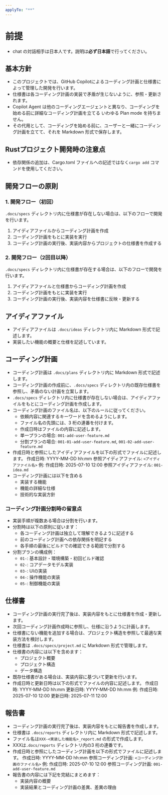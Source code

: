 ```yaml
---
applyTo: "**"
---
```


# 前提

- chat の対話相手は日本人です。説明は**必ず日本語**で行ってください。

## 基本方針

- このプロジェクトでは、GitHub Copilotによるコーディング計画と仕様書によって管理した開発を行います。
- 仕様書は各コーディング計画の実装で矛盾が生じないように、参照・更新されます。
- Copilot Agent は他のコーディングエージェントと異なり、コーディングを始める前に詳細なコーディング計画を立てる いわゆる Plan mode を持ちません。
- その代用として、コーディングを始める前に、ユーザーと一緒にコーディング計画を立てて、それを Markdown 形式で保存します。

## Rustプロジェクト開発時の注意点

- 依存関係の追加は、Cargo.toml ファイルへの記述ではなく`cargo add` コマンドを使用してください。

## 開発フローの原則

### 1. 開発フロー（初回）

`.docs/specs` ディレクトリ内に仕様書が存在しない場合は、以下のフローで開発を行います。

1. アイディアファイルからコーディング計画を作成
2. コーディング計画をもとに実装を実行
3. コーディング計画の実行後、実装内容からプロジェクトの仕様書を作成する

### 2. 開発フロー（2回目以降）

`.docs/specs` ディレクトリ内に仕様書が存在する場合は、以下のフローで開発を行います。

1. アイディアファイルと仕様書からコーディング計画を作成
2. コーディング計画をもとに実装を実行
3. コーディング計画の実行後、実装内容を仕様書に反映・更新する


## アイディアファイル

- アイディアファイルは `.docs/ideas` ディレクトリ内に Markdown 形式で記述します。
- 実装したい機能の概要と仕様を記述しています。

## コーディング計画

- コーディング計画は `.docs/plans` ディレクトリ内に Markdown 形式で記述します。
- コーディング計画の作成前に、`.docs/specs` ディレクトリ内の既存仕様書を参照し、矛盾のない計画を立案します。
- `.docs/specs` ディレクトリ内に仕様書が存在しない場合は、アイディアファイルをもとにコーディング計画を作成します。
- コーディング計画のファイル名は、以下のルールに従ってください。
  - 依頼内容に関連するキーワードを含めるようにします。
  - ファイル名の先頭には、3 桁の連番を付けます。
  - 作成日時はファイルの内容に記述します。
  - 単一プランの場合: `001-add-user-feature.md`
  - 分割プランの場合: `001-01-add-user-feature.md`, `001-02-add-user-feature.md`
- 作成日時と参照にしたアイディアファイルを以下の形式でファイルに記述します。
  作成日時: YYYY-MM-DD hh:mm
  参照アイディアファイル: `<アイディアファイル名>`
  例: 
    作成日時: 2025-07-10 12:00
    参照アイディアファイル: `001-idea.md`
- コーディング計画には以下を含める
  - 実装する機能
  - 機能の詳細な仕様
  - 技術的な実装方針


### コーディング計画分割時の留意点

- 実装手順が複数ある場合は分割を行います。
- 分割時は以下の原則に従います：
  - 各コーディング計画は独立して理解できるように記述する
  - 前のコーディング計画への依存関係を明記する
  - 各手順の最後にビルドでの確認できる範囲で分割する
- 分割プランの構成例：
  - `01-`: 基本設計・環境構築・初回ビルド確認
  - `02-`: コアデータモデル実装
  - `03-`: UIの実装
  - `04-`: 操作機能の実装
  - `05-`: 制御機能の実装

## 仕様書

- コーディング計画の実行完了後は、実装内容をもとに仕様書を作成・更新します。
- 次回コーディング計画作成時に参照し、仕様に沿うように計画します。
- 仕様書にない機能を追加する場合は、プロジェクト構造を参照して最適な実装方法を検討します。
- 仕様書は `.docs/specs/project.md` に Markdown 形式で管理します。
- 仕様書の内容には以下を含めます：
  - プロジェクト概要
  - プロジェクト構造
  - データ構造
- 既存仕様書がある場合は、実装内容に基づいて更新を行います。
- 作成日時と更新日時は以下の形式でファイルの内容に記述します。
  作成日時: YYYY-MM-DD hh:mm
  更新日時: YYYY-MM-DD hh:mm
  例:
    作成日時: 2025-07-10 12:00
    更新日時: 2025-07-11 12:00


## 報告書

- コーディング計画の実行完了後は、実装内容をもとに報告書を作成します。
- 仕様書は `.docs/reports` ディレクトリ内に Markdown 形式で記述します。
- ファイル名は`XXX-<実装した機能名>_report.md` の形式で作成します。
- XXXは`.docs/reports` ディレクトリ内の3 桁の連番です。
- 作成日時と参照にしたコーディング計画を以下の形式でファイルに記述します。
  作成日時: YYYY-MM-DD hh:mm
  参照コーディング計画: `<コーディング計画のファイル名>`
  例: 
    作成日時: 2025-07-10 12:00
    参照コーディング計画: `001-add-user-feature.md`
- 報告書の内容には下記を完結にまとめます：
  - 実装内容の概要
  - 実装結果とコーディング計画の差異、差異の理由

